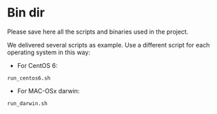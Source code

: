 # Bin dir

Please save here all the scripts and binaries used in the project.

We delivered several scripts as example.
Use a different script for each operating system in this way:
* For CentOS 6:
```
run_centos6.sh
```

* For MAC-OSx darwin:
```
run_darwin.sh
```

